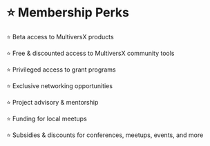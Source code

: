 # ⭐ Membership Perks

⭐ Beta access to MultiversX products

⭐ Free & discounted access to MultiversX community tools

⭐ Privileged access to grant programs

⭐ Exclusive networking opportunities

⭐ Project advisory & mentorship

⭐ Funding for local meetups

⭐ Subsidies & discounts for conferences, meetups, events, and more
